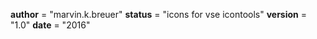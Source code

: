 __author__ = "marvin.k.breuer"
__status__ = "icons for vse icontools"
__version__ = "1.0"
__date__ = "2016"
